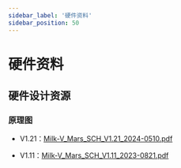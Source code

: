 ```yaml
---
sidebar_label: '硬件资料'
sidebar_position: 50
---
```


# 硬件资料

## 硬件设计资源

### 原理图

- V1.21：[Milk-V_Mars_SCH_V1.21_2024-0510.pdf](https://github.com/milkv-mars/mars-files/blob/main/Mars_Hardware_Schematics/Milk-V_Mars_SCH_V1.21_2024-0510.pdf)

- V1.11：[Milk-V_Mars_SCH_V1.11_2023-0821.pdf](https://github.com/milkv-mars/mars-files/blob/main/Mars_Hardware_Schematics/Milk-V_Mars_SCH_V1.11_2023-0821.pdf)
